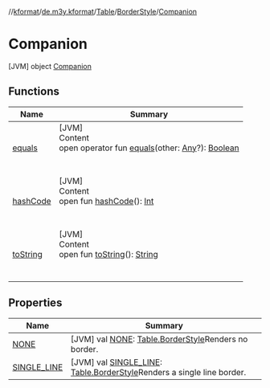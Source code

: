 //[kformat](../../../../index.md)/[de.m3y.kformat](../../../index.md)/[Table](../../index.md)/[BorderStyle](../index.md)/[Companion](index.md)



# Companion  
 [JVM] object [Companion](index.md)   


## Functions  
  
|  Name|  Summary| 
|---|---|
| <a name="kotlin/Any/equals/#kotlin.Any?/PointingToDeclaration/"></a>[equals](../../-hints/index.md#%5Bkotlin%2FAny%2Fequals%2F%23kotlin.Any%3F%2FPointingToDeclaration%2F%5D%2FFunctions%2F-627416167)| <a name="kotlin/Any/equals/#kotlin.Any?/PointingToDeclaration/"></a>[JVM]  <br>Content  <br>open operator fun [equals](../../-hints/index.md#%5Bkotlin%2FAny%2Fequals%2F%23kotlin.Any%3F%2FPointingToDeclaration%2F%5D%2FFunctions%2F-627416167)(other: [Any](https://kotlinlang.org/api/latest/jvm/stdlib/kotlin/-any/index.html)?): [Boolean](https://kotlinlang.org/api/latest/jvm/stdlib/kotlin/-boolean/index.html)  <br><br><br>
| <a name="kotlin/Any/hashCode/#/PointingToDeclaration/"></a>[hashCode](../../-hints/index.md#%5Bkotlin%2FAny%2FhashCode%2F%23%2FPointingToDeclaration%2F%5D%2FFunctions%2F-627416167)| <a name="kotlin/Any/hashCode/#/PointingToDeclaration/"></a>[JVM]  <br>Content  <br>open fun [hashCode](../../-hints/index.md#%5Bkotlin%2FAny%2FhashCode%2F%23%2FPointingToDeclaration%2F%5D%2FFunctions%2F-627416167)(): [Int](https://kotlinlang.org/api/latest/jvm/stdlib/kotlin/-int/index.html)  <br><br><br>
| <a name="kotlin/Any/toString/#/PointingToDeclaration/"></a>[toString](../../-hints/index.md#%5Bkotlin%2FAny%2FtoString%2F%23%2FPointingToDeclaration%2F%5D%2FFunctions%2F-627416167)| <a name="kotlin/Any/toString/#/PointingToDeclaration/"></a>[JVM]  <br>Content  <br>open fun [toString](../../-hints/index.md#%5Bkotlin%2FAny%2FtoString%2F%23%2FPointingToDeclaration%2F%5D%2FFunctions%2F-627416167)(): [String](https://kotlinlang.org/api/latest/jvm/stdlib/kotlin/-string/index.html)  <br><br><br>


## Properties  
  
|  Name|  Summary| 
|---|---|
| <a name="de.m3y.kformat/Table.BorderStyle.Companion/NONE/#/PointingToDeclaration/"></a>[NONE](-n-o-n-e.md)| <a name="de.m3y.kformat/Table.BorderStyle.Companion/NONE/#/PointingToDeclaration/"></a> [JVM] val [NONE](-n-o-n-e.md): [Table.BorderStyle](../index.md)Renders no border.   <br>
| <a name="de.m3y.kformat/Table.BorderStyle.Companion/SINGLE_LINE/#/PointingToDeclaration/"></a>[SINGLE_LINE](-s-i-n-g-l-e_-l-i-n-e.md)| <a name="de.m3y.kformat/Table.BorderStyle.Companion/SINGLE_LINE/#/PointingToDeclaration/"></a> [JVM] val [SINGLE_LINE](-s-i-n-g-l-e_-l-i-n-e.md): [Table.BorderStyle](../index.md)Renders a single line border.   <br>

